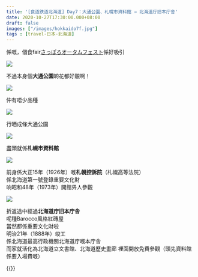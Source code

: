 ```yaml
---
title: '[食道鉄道北海道] Day7：大通公園、札幌市資料館 → 北海道庁旧本庁舎'
date: 2020-10-27T17:30:00.000+08:00
draft: false
images: ["/images/hokkaido7f.jpg"]
tags : [travel-日本-北海道]
---
```

 
係嘅，個食fair[さっぽろオータムフェスト](https://hidie.net/hokkaido7d/)係好吸引  

![](/images/hokkaido7f1.jpg)

不過本身個**大通公園**啲花都好靚啊！

![](/images/hokkaido7f2.jpg)

仲有唔少品種

![](/images/hokkaido7f3.jpg)

行晒成條大通公園  

![](/images/hokkaido7f4.jpg)

盡頭就係**札幌市資料館**

![](/images/hokkaido7f5.jpg)

前身係大正15年（1926年）嘅**札幌控訴院**（札幌高等法院）  
係北海道第一號登錄重要文化財  
响昭和48年（1973年）開館畀人參觀  

![](/images/hokkaido7f6.jpg)

折返途中經過**北海道庁旧本庁舎**  
呢種Barocco風格紅磚屋  
當然都係重要文化財啦  
明治21年（1888年）竣工    
係北海道最高行政機關北海道庁嘅本庁舎  
而家就活化為北海道立文書館、北海道歷史畫廊
裡面開放免費參觀（頭先資料館係要入場費嘅）  
  
  
  
  
{{<hokkaido>}}
